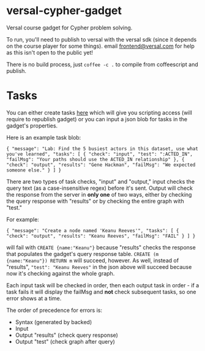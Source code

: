 versal-cypher-gadget
====================

Versal course gadget for Cypher problem solving.

To run, you'll need to publish to versal with the versal sdk (since it depends on the course player for some things). email frontend@versal.com for help as this isn't open to the public yet!

There is no build process, just `coffee -c .` to compile from coffeescript and publish.


Tasks
========

You can either create tasks [here](https://github.com/neo4j-contrib/versal-cypher-gadget/blob/master/data/tasks.coffee) which will give you scripting access (will require to republish gadget) or you can input a json blob for tasks in the gadget's properties.

Here is an example task blob:


`{
  "message": "Lab: Find the 5 busiest actors in this dataset, use what you've learned",
  "tasks": [
    {
      "check": "input",
      "test": ":ACTED_IN",
      "failMsg": "Your paths should use the ACTED_IN relationship"
    },
    {
      "check": "output",
      "results": "Gene Hackman",
      "failMsg": "We expected someone else."
    }
  ]
}`

There are two types of task checks, "input" and "output," input checks the query text (as a case-insensitive regex) before it's sent. Output will check the response from the server in **only one** of two ways, either by checking the query response with "results" or by checking the entire graph with "test."

For example:

`{
  "message": "Create a node named 'Keanu Reeves'",
  "tasks": [
    {
      "check": "output",
      "results": "Keanu Reeves",
      "failMsg": "FAIL"
    }
  ]
}`

 will fail with `CREATE {name:"Keanu"}` because "results" checks the response that populates the gadget's query response table.  `CREATE (m {name:"Keanu"}) RETURN m` will succeed, however. As well, instead of "results", `"test": "Keanu Reeves"` in the json above will succeed because now it's checking against the whole graph.

Each input task will be checked in order, then each output task in order - if a task fails it will display the failMsg and **not** check subsequent tasks, so one error shows at a time.

The order of precedence for errors is:

- Syntax (generated by backed)
- Input
- Output "results" (check query response)
- Output "test" (check graph after query)
